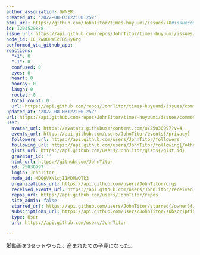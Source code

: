 ```yaml
---
author_association: OWNER
created_at: '2022-08-03T22:00:25Z'
html_url: https://github.com/JohnTitor/times-huyuumi/issues/78#issuecomment-1204529888
id: 1204529888
issue_url: https://api.github.com/repos/JohnTitor/times-huyuumi/issues/78
node_id: IC_kwDOHWEcT85Hy6rg
performed_via_github_app: 
reactions:
  "+1": 0
  "-1": 0
  confused: 0
  eyes: 0
  heart: 0
  hooray: 0
  laugh: 0
  rocket: 0
  total_count: 0
  url: https://api.github.com/repos/JohnTitor/times-huyuumi/issues/comments/1204529888/reactions
updated_at: '2022-08-03T22:00:25Z'
url: https://api.github.com/repos/JohnTitor/times-huyuumi/issues/comments/1204529888
user:
  avatar_url: https://avatars.githubusercontent.com/u/25030997?v=4
  events_url: https://api.github.com/users/JohnTitor/events{/privacy}
  followers_url: https://api.github.com/users/JohnTitor/followers
  following_url: https://api.github.com/users/JohnTitor/following{/other_user}
  gists_url: https://api.github.com/users/JohnTitor/gists{/gist_id}
  gravatar_id: ''
  html_url: https://github.com/JohnTitor
  id: 25030997
  login: JohnTitor
  node_id: MDQ6VXNlcjI1MDMwOTk3
  organizations_url: https://api.github.com/users/JohnTitor/orgs
  received_events_url: https://api.github.com/users/JohnTitor/received_events
  repos_url: https://api.github.com/users/JohnTitor/repos
  site_admin: false
  starred_url: https://api.github.com/users/JohnTitor/starred{/owner}{/repo}
  subscriptions_url: https://api.github.com/users/JohnTitor/subscriptions
  type: User
  url: https://api.github.com/users/JohnTitor

---
```

脚動画を3セットやった。産まれたての子鹿になった。